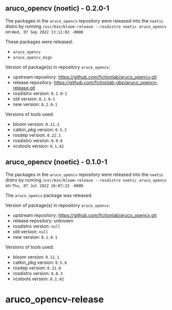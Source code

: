 ## aruco_opencv (noetic) - 0.2.0-1

The packages in the `aruco_opencv` repository were released into the `noetic` distro by running `/usr/bin/bloom-release --rosdistro noetic aruco_opencv` on `Wed, 07 Sep 2022 13:11:02 -0000`

These packages were released:
- `aruco_opencv`
- `aruco_opencv_msgs`

Version of package(s) in repository `aruco_opencv`:

- upstream repository: https://github.com/fictionlab/aruco_opencv.git
- release repository: https://github.com/fictionlab-gbp/aruco_opencv-release.git
- rosdistro version: `0.1.0-1`
- old version: `0.1.0-1`
- new version: `0.2.0-1`

Versions of tools used:

- bloom version: `0.11.2`
- catkin_pkg version: `0.5.2`
- rosdep version: `0.22.1`
- rosdistro version: `0.9.0`
- vcstools version: `0.1.42`


## aruco_opencv (noetic) - 0.1.0-1

The packages in the `aruco_opencv` repository were released into the `noetic` distro by running `/usr/bin/bloom-release --rosdistro noetic aruco_opencv` on `Thu, 07 Jul 2022 16:07:22 -0000`

The `aruco_opencv` package was released.

Version of package(s) in repository `aruco_opencv`:

- upstream repository: https://github.com/fictionlab/aruco_opencv.git
- release repository: unknown
- rosdistro version: `null`
- old version: `null`
- new version: `0.1.0-1`

Versions of tools used:

- bloom version: `0.11.1`
- catkin_pkg version: `0.5.0`
- rosdep version: `0.21.0`
- rosdistro version: `0.8.3`
- vcstools version: `0.1.42`


# aruco_opencv-release